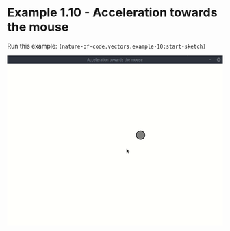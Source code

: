 # Example 1.10 - Acceleration towards the mouse

Run this example: `(nature-of-code.vectors.example-10:start-sketch)`

![Example 1.10 - Acceleration towards the mouse](screenshots/Example%201.10%20-%20Acceleration%20towards%20the%20mouse.gif)
